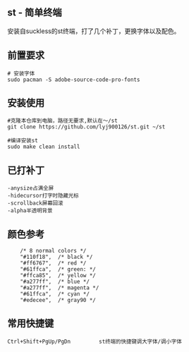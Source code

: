 st - 简单终端
--------------------
安装自suckless的st终端，打了几个补丁，更换字体以及配色。


前置要求
------------
```shell
# 安装字体
sudo pacman -S adobe-source-code-pro-fonts

```


安装使用
------------
```
#克隆本仓库到电脑，路径无要求,默认在～/st
git clone https://github.com/lyj900126/st.git ~/st

#编译安装st
sudo make clean install
```

已打补丁
----------
```
-anysize占满全屏
-hidecursor打字时隐藏光标
-scrollback屏幕回滚
-alpha半透明背景

```

颜色参考
-------
```
	/* 8 normal colors */
	"#110f18",  /* black */
	"#ff6767",  /* red */
	"#61ffca",  /* green: */
	"#ffca85",  /* yellow */
	"#a277ff",  /* blue */
	"#a277ff",  /* magenta */
	"#61ffca",  /* cyan */
	"#edecee",  /* gray90 */

```

常用快捷键
------------
```
Ctrl+Shift+PgUp/PgDn         st终端的快捷键调大字体/调小字体

```

